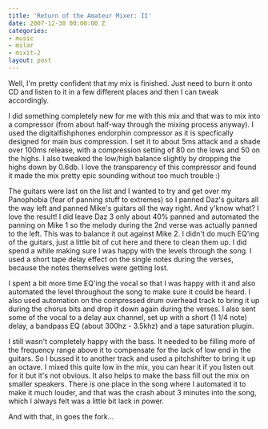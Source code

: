```yaml
---
title: 'Return of the Amateur Mixer: II'
date: 2007-12-30 00:00:00 Z
categories:
- music
- milar
- mixit-2
layout: post
---
```


Well, I'm pretty confident that my mix is finished. Just need to burn it onto CD and listen to it in a few different places and then I can tweak accordingly.

I did something completely new for me with this mix and that was to mix into a compressor (from about half-way through the mixing process anyway). I used the digitalfishphones endorphin compressor as it is specfically designed for main bus compression. I set it to about 5ms attack and a shade over 100ms release, with a compression setting of 80 on the lows and 50 on the highs. I also tweaked the low/high balance slightly by dropping the highs down by 0.6db. I love the transparency of this compressor and found it made the mix pretty epic sounding without too much trouble :)

The guitars were last on the list and I wanted to try and get over my Panophobia (fear of panning stuff to extremes) so I panned Daz's guitars all the way left and panned Mike's guitars all the way right. And y'know what? I love the result! I did leave Daz 3 only about 40% panned and automated the panning on Mike 1 so the melody during the 2nd verse was actually panned to the left. This was to balance it out against Mike 2. I didn't do much EQ'ing of the guitars, just a little bit of cut here and there to clean them up. I did spend a while making sure I was happy with the levels through the song. I used a short tape delay effect on the single notes during the verses, because the notes themselves were getting lost.

I spent a bit more time EQ'ing the vocal so that I was happy with it and also automated the level throughout the song to make sure it could be heard. I also used automation on the compressed drum overhead track to bring it up during the chorus bits and drop it down again during the verses. I also sent some of the vocal to a delay aux channel, set up with a short (1 1/4 note) delay, a bandpass EQ (about 300hz - 3.5khz) and a tape saturation plugin.

I still wasn't completely happy with the bass. It needed to be filling more of the frequency range above it to compensate for the lack of low end in the guitars. So I bussed it to another track and used a pitchshifter to bring it up an octave. I mixed this quite low in the mix, you can hear it if you listen out for it but it's not obvious. It also helps to make the bass fill out the mix on smaller speakers. There is one place in the song where I automated it to make it much louder, and that was the crash about 3 minutes into the song, which I always felt was a little bit lack in power.

And with that, in goes the fork...
